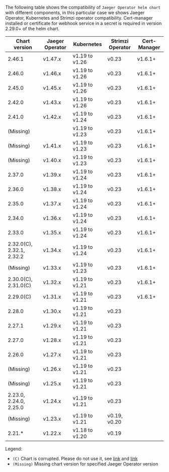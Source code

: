 The following table shows the compatibility of `Jaeger Operator helm chart` with different components, in this particular case we shows Jaeger Operator, Kubernetes and Strimzi operator compatibility. Cert-manager installed or certificate for webhook service in a secret is required in version 2.29.0+ of the helm chart.

| Chart version             | Jaeger Operator | Kubernetes      | Strimzi Operator   | Cert-Manager |
|---------------------------|-----------------|-----------------|--------------------|--------------|
| 2.46.1                    | v1.47.x         | v1.19 to v1.26  | v0.23              | v1.6.1+      |
| 2.46.0                    | v1.46.x         | v1.19 to v1.26  | v0.23              | v1.6.1+      |
| 2.45.0                    | v1.45.x         | v1.19 to v1.26  | v0.23              | v1.6.1+      |
| 2.42.0                    | v1.43.x         | v1.19 to v1.26  | v0.23              | v1.6.1+      |
| 2.41.0                    | v1.42.x         | v1.19 to v1.24  | v0.23              | v1.6.1+      |
| (Missing)                 |                 | v1.19 to v1.23  | v0.23              | v1.6.1+      |
| (Missing)                 | v1.41.x         | v1.19 to v1.23  | v0.23              | v1.6.1+      |
| (Missing)                 | v1.40.x         | v1.19 to v1.23  | v0.23              | v1.6.1+      |
| 2.37.0                    | v1.39.x         | v1.19 to v1.24  | v0.23              | v1.6.1+      |
| 2.36.0                    | v1.38.x         | v1.19 to v1.24  | v0.23              | v1.6.1+      |
| 2.35.0                    | v1.37.x         | v1.19 to v1.24  | v0.23              | v1.6.1+      |
| 2.34.0                    | v1.36.x         | v1.19 to v1.24  | v0.23              | v1.6.1+      |
| 2.33.0                    | v1.35.x         | v1.19 to v1.24  | v0.23              | v1.6.1+      |
| 2.32.0(C), 2.32.1, 2.32.2 | v1.34.x         | v1.19 to v1.24  | v0.23              | v1.6.1+      |
| (Missing)                 | v1.33.x         | v1.19 to v1.23  | v0.23              | v1.6.1+      |
| 2.30.0(C), 2.31.0(C)      | v1.32.x         | v1.19 to v1.21  | v0.23              | v1.6.1+      |
| 2.29.0(C)                 | v1.31.x         | v1.19 to v1.21  | v0.23              | v1.6.1+      |
| 2.28.0                    | v1.30.x         | v1.19 to v1.21  | v0.23              |              |
| 2.27.1                    | v1.29.x         | v1.19 to v1.21  | v0.23              |              |
| 2.27.0                    | v1.28.x         | v1.19 to v1.21  | v0.23              |              |
| 2.26.0                    | v1.27.x         | v1.19 to v1.21  | v0.23              |              |
| (Missing)                 | v1.26.x         | v1.19 to v1.21  | v0.23              |              |
| (Missing)                 | v1.25.x         | v1.19 to v1.21  | v0.23              |              |
| 2.23.0, 2.24.0, 2.25.0    | v1.24.x         | v1.19 to v1.21  | v0.23              |              |
| (Missing)                 | v1.23.x         | v1.19 to v1.21  | v0.19, v0.20       |              |
| 2.21.*                    | v1.22.x         | v1.18 to v1.20  | v0.19              |              |
Legend:
- `(C)` Chart is corrupted. Please do not use it, see [link](https://github.com/jaegertracing/helm-charts/issues/351) and [link](https://github.com/jaegertracing/helm-charts/issues/373)
- `(Missing)` Missing chart version for specified Jaeger Operator version
